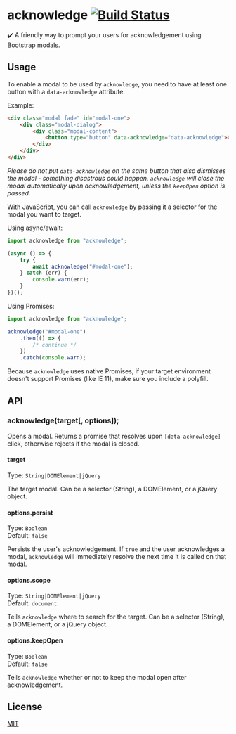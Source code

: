 # acknowledge [![Build Status](https://travis-ci.org/Conrad2134/acknowledge.svg?branch=master)](https://travis-ci.org/Conrad2134/acknowledge)

✔️ A friendly way to prompt your users for acknowledgement using Bootstrap modals.

## Usage

To enable a modal to be used by `acknowledge`, you need to have at least one button with a `data-acknowledge` attribute.

Example:

```html
<div class="modal fade" id="modal-one">
	<div class="modal-dialog">
		<div class="modal-content">
			<button type="button" data-acknowledge="data-acknowledge">Continue</button>
		</div>
	</div>
</div>
```

_Please do not put `data-acknowledge` on the same button that also dismisses the modal - something disastrous could happen. `acknowledge` will close the modal automatically upon acknowledgement, unless the `keepOpen` option is passed._

With JavaScript, you can call `acknowledge` by passing it a selector for the modal you want to target.

Using async/await:

```javascript
import acknowledge from "acknowledge";

(async () => {
	try {
		await acknowledge("#modal-one");
	} catch (err) {
		console.warn(err);
	}
})();
```

Using Promises:

```javascript
import acknowledge from "acknowledge";

acknowledge("#modal-one")
	.then(() => {
		/* continue */
	})
	.catch(console.warn);
```

Because `acknowledge` uses native Promises, if your target environment doesn't support Promises (like IE 11), make sure you include a polyfill.

## API

### acknowledge(target[, options]);

Opens a modal. Returns a promise that resolves upon `[data-acknowledge]` click, otherwise rejects if the modal is closed.

#### target

Type: `String|DOMElement|jQuery`

The target modal. Can be a selector (String), a DOMElement, or a jQuery object.

#### options.persist

Type: `Boolean`<br />
Default: `false`

Persists the user's acknowledgement. If `true` and the user acknowledges a modal, `acknowledge` will immediately resolve the next time it is called on that modal.

#### options.scope

Type: `String|DOMElement|jQuery`<br />
Default: `document`

Tells `acknowledge` where to search for the target. Can be a selector (String), a DOMElement, or a jQuery object.

#### options.keepOpen

Type: `Boolean`<br />
Default: `false`

Tells `acknowledge` whether or not to keep the modal open after acknowledgement.

## License

[MIT](https://oss.ninja/mit/conrad2134)
